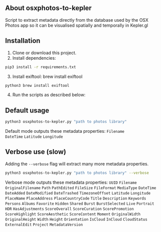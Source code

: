 ## About osxphotos-to-kepler
Script to extract metadata directly from the database used by the OSX Photos app so it can be visualised spatially and temporally in Kepler.gl

## Installation
1. Clone or download this project.
2. Install dependencies:
```sh
pip3 install -r requirements.txt 
```
3. Install exiftool: brew install exiftool
```sh
python3 brew install exiftool 
```
4. Run the scripts as described below:


## Default usage

```sh
python3 osxphotos-to-kepler.py "path to photos library"
```

Default mode outputs these metadata properties:
`Filename`  
`DateTime`
`Latitude`
`Longitude`

## Verbose use (slow)

Adding the `--verbose` flag will extract many more metadata properties.

```sh
python3 osxphotos-to-kepler.py "path to photos library" --verbose
```
Verbose mode outputs these metadata properties:
`UUID`   `Filename`   `OriginalFilename`   `Path`   `PathEdited`   `FileSize`  `FileFormat`   `MediaType`   `DateTime`   `DateAdded`   `DateModified`   `DateTrashed`   `TimezoneOffset`   `Latitude`   `Longitude`   `PlaceName`   `PlaceAddress`   `PlaceCountryCode`   `Title`   `Description`  `Keywords`   `Persons`   `Albums`   `Favorite`   `Hidden`   `Shared`   `Burst`   `BurstSelected`   `Live`   `Portrait`   `HDR`   `HasAdjustments`   `ScoreOverall`   `ScoreCuration`   `ScorePromotion`   `ScoreHighlight`   `ScoreAesthetic`   `ScoreContent`   `Moment`   `OriginalWidth`   `OriginalHeight`   `Width`   `Height`   `Orientation`   `IsCloud`   `InCloud`   `CloudStatus`   `ExternalEdit`   `Project`   `MetadataVersion`
